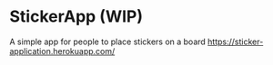 # StickerApp (WIP)
A simple app for people to place stickers on a board
https://sticker-application.herokuapp.com/
